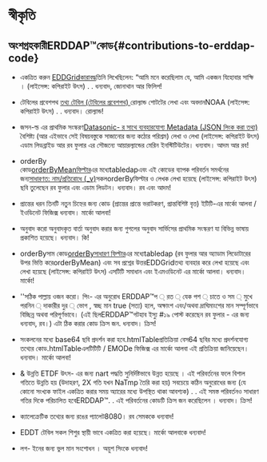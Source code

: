 # স্বীকৃতি

## অংশগ্রহকারীERDDAP™কোড{#contributions-to-erddap-code} 
* একত্রিত করুন
    [EDDGridকারাবদ্ধ](/docs/server-admin/datasets#eddgridfrommergeirfiles)তিনি লিখেছিলেন: “আমি মনে করেছিলাম যে, আমি একজন যিহোবার সাক্ষি । (লাইসেন্স: কপিরাইট উৎস) . . ধন্যবাদ, জোনাথান আর ফিলিপ&#33;
     
* টেবিলের প্রবেশপথ
    [তথ্য টেবিল (টেবিলের প্রবেশপথ) ](https://coastwatch.pfeg.noaa.gov/erddap/tabledap/documentation.html#fileType)রোল্যান্ড শোটটের লেখা এবং অবদানNOAA  (লাইসেন্স: কপিরাইট উৎস) . . ধন্যবাদ। রোল্যান্ড&#33;
     
* জসন-ল্ড
এর প্রাথমিক সংস্করণ[Datasonic- র সাথে ব্যবহারযোগ্য Metadata (JSON লিংক করা তথ্য) ](/docs/server-admin/additional-information#json-ld)বৈশিষ্ট্য (আর এইভাবে সেই বিষয়বস্তুকে সাজানোর জন্য কঠোর পরিশ্রম) লেখা ও লেখা (লাইসেন্স: কপিরাইট উৎস) এডাম লিডব্রাইড আর রব ফুলার এর সৌজন্যে আয়ারল্যান্ডের মেরিন ইনস্টিটিউটের। ধন্যবাদ। আদম আর রব&#33;
     
*   orderBy  
কোড[orderByMeanফিল্টার](https://coastwatch.pfeg.noaa.gov/erddap/tabledap/documentation.html#orderByMean)এর মধ্যেtabledapএবং এই কোডের ব্যাপক পরিবর্তন সমর্থনের জন্য[সাধারণত: নাম/প্রতিরোধে (_v)](https://coastwatch.pfeg.noaa.gov/erddap/tabledap/documentation.html#orderByDivisorOptions)সকলorderByফিল্টার ও লেখক লেখা হয়েছে (লাইসেন্স: কপিরাইট উৎস) ছবি তুলেছেন রব ফুলার এবং এডাম লিডটন। ধন্যবাদ। রব এবং আদম&#33;
     
* প্রান্তের ধরন
তিনটি নতুন চিহ্নের জন্য কোড (প্রান্তের প্রান্তে ভরাটকরণ, প্রান্তবিশিষ্ট বৃত্ত) ইটিটি-এর মার্কো আলবা / ইওডিনেট ফিজিক্স ধন্যবাদ। মার্কো আলবা&#33;
     
* অনুবাদ করো
অনুবাদকৃত বার্তা অনুবাদ করার জন্য গুগলের অনুবাদ সার্ভিসের প্রাথমিক সংস্করণ যা বিভিন্ন ভাষায় প্রকাশিত হয়েছে। ধন্যবাদ। কি&#33;
     
*   orderByসাম
কোড[orderByসাধারণ ফিল্টার](https://coastwatch.pfeg.noaa.gov/erddap/tabledap/documentation.html#orderBySum)এর মধ্যেtabledap  (রব ফুলার আর অ্যাডাম লিডোটারের উপর ভিত্তি করেorderByMean) এবং সব প্রশ্নের উত্তরEDDGridতথ্য ব্যবহার করে লেখা হয়েছে এবং লেখা হয়েছে (লাইসেন্স: কপিরাইট উৎস) এসটিটি সমাধান এবং ইএমওডিনেট এর মার্কো আলবা। ধন্যবাদ। মার্কো&#33;
     
* ''সঠিক পাল্লায় ওজন করো। পিং- এর অনুরোধ
    ERDDAP™প ্ রত ্ যেক পশ ্ চাতে ও সম ্ মুখে পরনিন ্ দাকারীর দুর ্ ভোগ , স্বচ্ছ মান true (সত্য) হলে, অক্ষাংশ এবং/অথবা দ্রাঘিমাংশের মান সম্পূর্ণভাবে বিচ্ছিন্ন অথবা পরিপূর্ণভাবে। (এই ছিলERDDAP™গটহাব ইস্যু #১৯ পোস্ট করেছেন রব ফুলার - এর জন্য ধন্যবাদ, রব।) এটা ঠিক করার কোড ক্রিস জন. ধন্যবাদ। ক্রিস&#33;
     
* সংকলনের মধ্যে base64 ছবি প্রদর্শন করা হবে.htmlTableপ্রতিক্রিয়া
বেস64 ছবির মধ্যে প্রদর্শনযোগ্য তথ্যের কোড.htmlTableএলটিটিটি / EMODe ফিজিক্স এর মার্কো আলবা এই প্রতিক্রিয়া জানিয়েছেন। ধন্যবাদ। মার্কো আলবা&#33;
     
* & উন্নতি
ETDF উৎ‍স- এর জন্য nart পদ্ধতি সুনির্দিষ্টভাবে উন্নত হয়েছে । এই পরিবর্তনের ফলে বিশাল গতিতে উন্নতি হয় (উদাহরণ, 2X গতি যখন NaTmp তৈরি করা হয়) সবচেয়ে কঠিন অনুরোধের জন্য (যে কোনো সংখ্যক ফাইল একত্রিত করার সময় অ্যারের মধ্যে উপস্থিত থাকা আবশ্যক) . . এই সমস্ত পরিবর্তনও সাধারণ গতির দিকে পরিচালিত হবেERDDAP™. . এই পরিবর্তনের কোডটি ক্রিস জন করেছিলেন । ধন্যবাদ। ক্রিস&#33;

* ক্যালেক্রেটিক তথ্যের জন্য রঙের প্যালেট8080। রব সেমককে ধন্যবাদ&#33;

* EDDT টেবিল সকল শিশুর স্থায়ী ভাবে একত্রিত করা হয়েছে। মার্কো আলবাকে ধন্যবাদ&#33;

* লগ- ইনের জন্য ভুল মান সংশোধন । অয়ুশ সিংকে ধন্যবাদ&#33;
